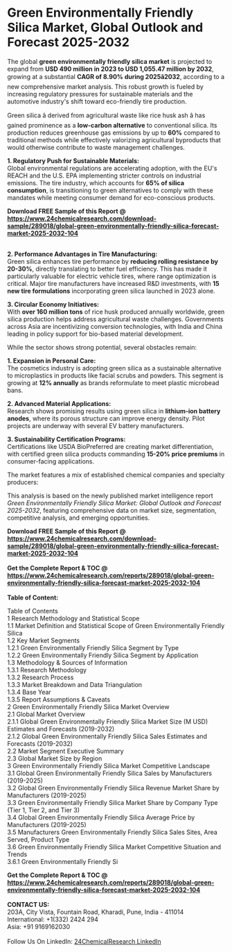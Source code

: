 <h1>Green Environmentally Friendly Silica Market, Global Outlook and Forecast 2025-2032</h1><p>The global <strong>green environmentally friendly silica market</strong> is projected to expand from <strong>USD 490 million in 2023 to USD 1,055.47 million by 2032</strong>, growing at a substantial <strong>CAGR of 8.90% during 2025â2032</strong>, according to a new comprehensive market analysis. This robust growth is fueled by increasing regulatory pressures for sustainable materials and the automotive industry's shift toward eco-friendly tire production.</p><p>Green silica â derived from agricultural waste like rice husk ash â has gained prominence as a <strong>low-carbon alternative</strong> to conventional silica. Its production reduces greenhouse gas emissions by up to <strong>60%</strong> compared to traditional methods while effectively valorizing agricultural byproducts that would otherwise contribute to waste management challenges.</p><p><strong>1. Regulatory Push for Sustainable Materials:</strong><br>
Global environmental regulations are accelerating adoption, with the EU's REACH and the U.S. EPA implementing stricter controls on industrial emissions. The tire industry, which accounts for <strong>65% of silica consumption</strong>, is transitioning to green alternatives to comply with these mandates while meeting consumer demand for eco-conscious products.</p><div><b>Download FREE Sample of this Report @ 
            <a href="https://www.24chemicalresearch.com/download-sample/289018/global-green-environmentally-friendly-silica-forecast-market-2025-2032-104">
            https://www.24chemicalresearch.com/download-sample/289018/global-green-environmentally-friendly-silica-forecast-market-2025-2032-104</a></b></div><br><p><strong>2. Performance Advantages in Tire Manufacturing:</strong><br>
Green silica enhances tire performance by <strong>reducing rolling resistance by 20-30%</strong>, directly translating to better fuel efficiency. This has made it particularly valuable for electric vehicle tires, where range optimization is critical. Major tire manufacturers have increased R&amp;D investments, with <strong>15 new tire formulations</strong> incorporating green silica launched in 2023 alone.</p><p><strong>3. Circular Economy Initiatives:</strong><br>
With <strong>over 160 million tons</strong> of rice husk produced annually worldwide, green silica production helps address agricultural waste challenges. Governments across Asia are incentivizing conversion technologies, with India and China leading in policy support for bio-based material development.</p><p>While the sector shows strong potential, several obstacles remain:</p><p><strong>1. Expansion in Personal Care:</strong><br>
The cosmetics industry is adopting green silica as a sustainable alternative to microplastics in products like facial scrubs and powders. This segment is growing at <strong>12% annually</strong> as brands reformulate to meet plastic microbead bans.</p><p><strong>2. Advanced Material Applications:</strong><br>
Research shows promising results using green silica in <strong>lithium-ion battery anodes</strong>, where its porous structure can improve energy density. Pilot projects are underway with several EV battery manufacturers.</p><p><strong>3. Sustainability Certification Programs:</strong><br>
Certifications like USDA BioPreferred are creating market differentiation, with certified green silica products commanding <strong>15-20% price premiums</strong> in consumer-facing applications.</p><p>The market features a mix of established chemical companies and specialty producers:</p><p>This analysis is based on the newly published market intelligence report <em>Green Environmentally Friendly Silica Market: Global Outlook and Forecast 2025-2032</em>, featuring comprehensive data on market size, segmentation, competitive analysis, and emerging opportunities.</p><div><b>Download FREE Sample of this Report @ 
            <a href="https://www.24chemicalresearch.com/download-sample/289018/global-green-environmentally-friendly-silica-forecast-market-2025-2032-104">
            https://www.24chemicalresearch.com/download-sample/289018/global-green-environmentally-friendly-silica-forecast-market-2025-2032-104</a></b></div><br><div><b>Get the Complete Report & TOC @ 
            <a href="https://www.24chemicalresearch.com/reports/289018/global-green-environmentally-friendly-silica-forecast-market-2025-2032-104">
            https://www.24chemicalresearch.com/reports/289018/global-green-environmentally-friendly-silica-forecast-market-2025-2032-104</a></b></div><br>
            <b>Table of Content:</b><p>Table of Contents<br />
1 Research Methodology and Statistical Scope<br />
1.1 Market Definition and Statistical Scope of Green Environmentally Friendly Silica<br />
1.2 Key Market Segments<br />
1.2.1 Green Environmentally Friendly Silica Segment by Type<br />
1.2.2 Green Environmentally Friendly Silica Segment by Application<br />
1.3 Methodology & Sources of Information<br />
1.3.1 Research Methodology<br />
1.3.2 Research Process<br />
1.3.3 Market Breakdown and Data Triangulation<br />
1.3.4 Base Year<br />
1.3.5 Report Assumptions & Caveats<br />
2 Green Environmentally Friendly Silica Market Overview<br />
2.1 Global Market Overview<br />
2.1.1 Global Green Environmentally Friendly Silica Market Size (M USD) Estimates and Forecasts (2019-2032)<br />
2.1.2 Global Green Environmentally Friendly Silica Sales Estimates and Forecasts (2019-2032)<br />
2.2 Market Segment Executive Summary<br />
2.3 Global Market Size by Region<br />
3 Green Environmentally Friendly Silica Market Competitive Landscape<br />
3.1 Global Green Environmentally Friendly Silica Sales by Manufacturers (2019-2025)<br />
3.2 Global Green Environmentally Friendly Silica Revenue Market Share by Manufacturers (2019-2025)<br />
3.3 Green Environmentally Friendly Silica Market Share by Company Type (Tier 1, Tier 2, and Tier 3)<br />
3.4 Global Green Environmentally Friendly Silica Average Price by Manufacturers (2019-2025)<br />
3.5 Manufacturers Green Environmentally Friendly Silica Sales Sites, Area Served, Product Type<br />
3.6 Green Environmentally Friendly Silica Market Competitive Situation and Trends<br />
3.6.1 Green Environmentally Friendly Si</p><div><b>Get the Complete Report & TOC @ 
            <a href="https://www.24chemicalresearch.com/reports/289018/global-green-environmentally-friendly-silica-forecast-market-2025-2032-104">
            https://www.24chemicalresearch.com/reports/289018/global-green-environmentally-friendly-silica-forecast-market-2025-2032-104</a></b></div><br><b>CONTACT US:</b><br>
            203A, City Vista, Fountain Road, Kharadi, Pune, India - 411014<br>
            International: +1(332) 2424 294<br>
            Asia: +91 9169162030 <br><br>
            Follow Us On LinkedIn: <a href="https://www.linkedin.com/company/24chemicalresearch/">24ChemicalResearch LinkedIn</a>